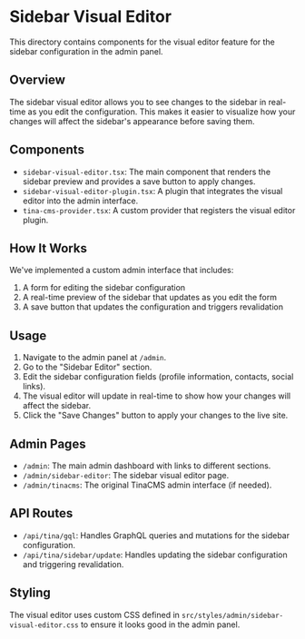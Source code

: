 # Sidebar Visual Editor

This directory contains components for the visual editor feature for the sidebar configuration in the admin panel.

## Overview

The sidebar visual editor allows you to see changes to the sidebar in real-time as you edit the configuration. This makes it easier to visualize how your changes will affect the sidebar's appearance before saving them.

## Components

- `sidebar-visual-editor.tsx`: The main component that renders the sidebar preview and provides a save button to apply changes.
- `sidebar-visual-editor-plugin.tsx`: A plugin that integrates the visual editor into the admin interface.
- `tina-cms-provider.tsx`: A custom provider that registers the visual editor plugin.

## How It Works

We've implemented a custom admin interface that includes:

1. A form for editing the sidebar configuration
2. A real-time preview of the sidebar that updates as you edit the form
3. A save button that updates the configuration and triggers revalidation

## Usage

1. Navigate to the admin panel at `/admin`.
2. Go to the "Sidebar Editor" section.
3. Edit the sidebar configuration fields (profile information, contacts, social links).
4. The visual editor will update in real-time to show how your changes will affect the sidebar.
5. Click the "Save Changes" button to apply your changes to the live site.

## Admin Pages

- `/admin`: The main admin dashboard with links to different sections.
- `/admin/sidebar-editor`: The sidebar visual editor page.
- `/admin/tinacms`: The original TinaCMS admin interface (if needed).

## API Routes

- `/api/tina/gql`: Handles GraphQL queries and mutations for the sidebar configuration.
- `/api/tina/sidebar/update`: Handles updating the sidebar configuration and triggering revalidation.

## Styling

The visual editor uses custom CSS defined in `src/styles/admin/sidebar-visual-editor.css` to ensure it looks good in the admin panel.
